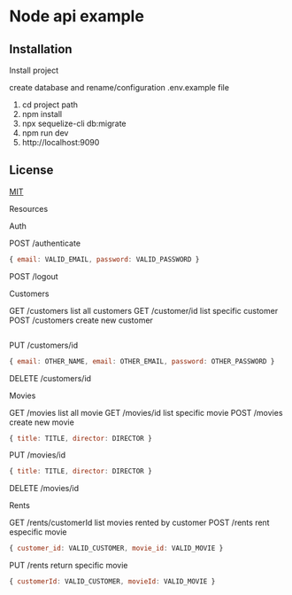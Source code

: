 # Node api example

## Installation

Install project

create database and rename/configuration .env.example file

1. cd project path
2. npm install
3. npx sequelize-cli db:migrate
4. npm run dev
4. http://localhost:9090

## License
[MIT](https://choosealicense.com/licenses/mit/)

Resources

Auth

POST /authenticate 
```javascript
{ email: VALID_EMAIL, password: VALID_PASSWORD }
```
POST /logout

Customers

GET /customers list all customers
GET /customer/id list specific customer
POST /customers create new customer
```javascript{ email: VALID_NAME, email: VALID_EMAIL, password: VALID_PASSWORD }
```
PUT /customers/id
```javascript
{ email: OTHER_NAME, email: OTHER_EMAIL, password: OTHER_PASSWORD }
```
DELETE /customers/id

Movies

GET /movies list all movie
GET /movies/id list specific movie
POST /movies create new movie
```javascript
{ title: TITLE, director: DIRECTOR }
```
PUT /movies/id
```javascript
{ title: TITLE, director: DIRECTOR }
```
DELETE /movies/id

Rents

GET /rents/customerId list movies rented by customer
POST /rents rent especific movie
```javascript
{ customer_id: VALID_CUSTOMER, movie_id: VALID_MOVIE }
```
PUT /rents return specific movie
```javascript
{ customerId: VALID_CUSTOMER, movieId: VALID_MOVIE }
```
